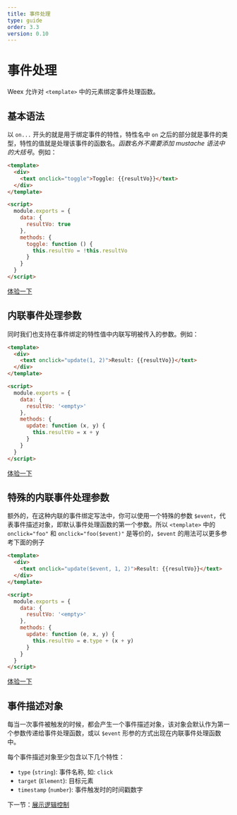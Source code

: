 ```yaml
---
title: 事件处理
type: guide
order: 3.3
version: 0.10
---
```


# 事件处理

Weex 允许对 `<template>` 中的元素绑定事件处理函数。

## 基本语法

以 `on...` 开头的就是用于绑定事件的特性，特性名中 `on` 之后的部分就是事件的类型，特性的值就是处理该事件的函数名。_函数名外不需要添加 mustache 语法中的大括号_。例如：

```html
<template>
  <div>
    <text onclick="toggle">Toggle: {{resultVo}}</text>
  </div>
</template>

<script>
  module.exports = {
    data: {
      resultVo: true
    },
    methods: {
      toggle: function () {
        this.resultVo = !this.resultVo
      }
    }
  }
</script>
```

[体验一下](http://dotwe.org/2f9f910a60ffc1ed54c797390d6615e1)

## 内联事件处理参数

同时我们也支持在事件绑定的特性值中内联写明被传入的参数。例如：

```html
<template>
  <div>
    <text onclick="update(1, 2)">Result: {{resultVo}}</text>
  </div>
</template>

<script>
  module.exports = {
    data: {
      resultVo: '<empty>'
    },
    methods: {
      update: function (x, y) {
        this.resultVo = x + y
      }
    }
  }
</script>
```

[体验一下](http://dotwe.org/777056d8985e73567464e2d66cbe73fc)

## 特殊的内联事件处理参数

额外的，在这种内联的事件绑定写法中，你可以使用一个特殊的参数 `$event`，代表事件描述对象，即默认事件处理函数的第一个参数。所以 `<template>` 中的 `onclick="foo"` 和 `onclick="foo($event)"` 是等价的，`$event` 的用法可以更多参考下面的例子

```html
<template>
  <div>
    <text onclick="update($event, 1, 2)">Result: {{resultVo}}</text>
  </div>
</template>

<script>
  module.exports = {
    data: {
      resultVo: '<empty>'
    },
    methods: {
      update: function (e, x, y) {
        this.resultVo = e.type + (x + y)
      }
    }
  }
</script>
```

[体验一下](http://dotwe.org/5e1e7c22f036725e44c3ff492f173400)

## 事件描述对象

每当一次事件被触发的时候，都会产生一个事件描述对象，该对象会默认作为第一个参数传递给事件处理函数，或以 `$event` 形参的方式出现在内联事件处理函数中。

每个事件描述对象至少包含以下几个特性：

- `type` (`string`): 事件名称, 如: `click`
- `target` (`Element`): 目标元素
- `timestamp` (`number`): 事件触发时的时间戳数字

下一节：[展示逻辑控制](./display-logic.html)
